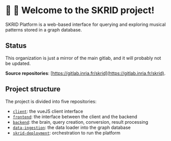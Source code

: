 # 🎼 👋 Welcome to the SKRID project!

SKRID Platform is a web-based interface for querying and exploring musical patterns stored in a graph database.

## Status
This organization is just a mirror of the main gitlab, and it will probably not be updated.

**Source repositories**: [https://gitlab.inria.fr/skrid](https://gitlab.inria.fr/skrid).

## Project structure
The project is divided into five repositories:
- [`client`](https://gitlab.inria.fr/skrid/client): the vueJS client interface
- [`frontend`](https://gitlab.inria.fr/skrid/frontend): the interface between the client and the backend
- [`backend`](https://gitlab.inria.fr/skrid/backend): the brain, query creation, conversion, result processing
- [`data-ingestion`](https://gitlab.inria.fr/skrid/data-ingestion): the data loader into the graph database
- [`skrid-deployment`](https://gitlab.inria.fr/skrid/skrid-deployment): orchestration to run the platform

<!--

**Here are some ideas to get you started:**

🙋‍♀️ A short introduction - what is your organization all about?
🌈 Contribution guidelines - how can the community get involved?
👩‍💻 Useful resources - where can the community find your docs? Is there anything else the community should know?
🍿 Fun facts - what does your team eat for breakfast?
🧙 Remember, you can do mighty things with the power of [Markdown](https://docs.github.com/github/writing-on-github/getting-started-with-writing-and-formatting-on-github/basic-writing-and-formatting-syntax)
-->
